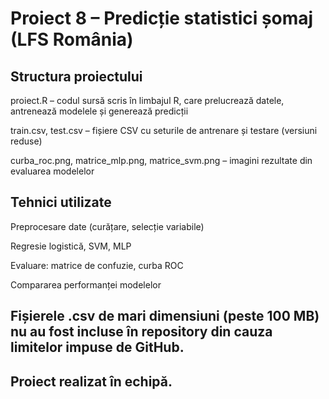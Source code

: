 #  Proiect 8 – Predicție statistici șomaj (LFS România)


## Structura proiectului
proiect.R – codul sursă scris în limbajul R, care prelucrează datele, antrenează modelele și generează predicții

train.csv, test.csv – fișiere CSV cu seturile de antrenare și testare (versiuni reduse)

curba_roc.png, matrice_mlp.png, matrice_svm.png – imagini rezultate din evaluarea modelelor

## Tehnici utilizate
Preprocesare date (curățare, selecție variabile)

Regresie logistică, SVM, MLP

Evaluare: matrice de confuzie, curba ROC

Compararea performanței modelelor

## Fișierele .csv de mari dimensiuni (peste 100 MB) nu au fost incluse în repository din cauza limitelor impuse de GitHub.

## Proiect realizat în echipă.


